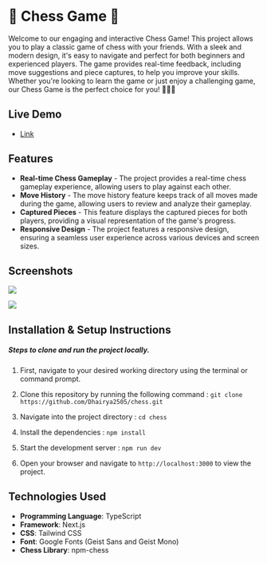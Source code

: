 # 🌟 **Chess Game** 🌟

Welcome to our engaging and interactive Chess Game! This project allows you to play a classic game of chess with your friends. With a sleek and modern design, it's easy to navigate and perfect for both beginners and experienced players. The game provides real-time feedback, including move suggestions and piece captures, to help you improve your skills. Whether you're looking to learn the game or just enjoy a challenging game, our Chess Game is the perfect choice for you! 👑🏰👑

## Live Demo
- [Link](https://chess-ten-sigma.vercel.app/)


## Features
- **Real-time Chess Gameplay** - The project provides a real-time chess gameplay experience, allowing users to play against each other.
- **Move History** - The move history feature keeps track of all moves made during the game, allowing users to review and analyze their gameplay.
- **Captured Pieces** - This feature displays the captured pieces for both players, providing a visual representation of the game's progress.
- **Responsive Design** - The project features a responsive design, ensuring a seamless user experience across various devices and screen sizes.

## Screenshots

![](https://dhairyasingla-chess-images.s3.ap-south-1.amazonaws.com/Board.png)

![](https://dhairyasingla-chess-images.s3.ap-south-1.amazonaws.com/game.png)


## Installation & Setup Instructions

##### Steps to clone and run the project locally.

1. First, navigate to your desired working directory using the terminal or command prompt.

2. Clone this repository by running the following command : 
`git clone https://github.com/Dhairya2505/chess.git`

3. Navigate into the project directory : `cd chess`

4. Install the dependencies : `npm install`

5. Start the development server : `npm run dev`

6. Open your browser and navigate to `http://localhost:3000` to view the project.

## Technologies Used

- **Programming Language**: TypeScript
- **Framework**: Next.js
- **CSS**: Tailwind CSS
- **Font**: Google Fonts (Geist Sans and Geist Mono)
- **Chess Library**: npm-chess